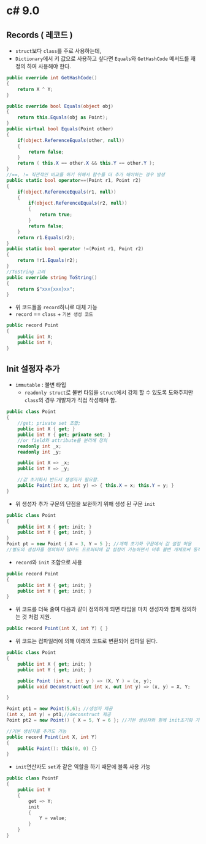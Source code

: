 # c# 9.0

## Records ( 레코드 ) 

- `struct`보다 `class`를 주로 사용하는데, 
- `Dictionary`에서 키 값으로 사용하고 싶다면 `Equals`와 `GetHashCode` 메서드를 재정의 하여 사용해야 한다. 

```csharp
public override int GetHashCode()
{
    return X ^ Y;
}

public override bool Equals(object obj)
{
    return this.Equals(obj as Point);
}
public virtual bool Equals(Point other)
{
    if(object.ReferenceEquals(other, null))
    {
        return false;
    }
    return ( this.X == other.X && this.Y == other.Y );
}
//==, != 직관적인 비교를 하기 위해서 함수를 더 추가 해야하는 경우 발생 
public static bool operator==(Point r1, Point r2)
{
    if(object.ReferenceEquals(r1, null))
    {
        if(object.ReferenceEquals(r2, null))
        {
            return true;
        }
        return false;
    }
    return r1.Equals(r2);
}
public static bool operator !=(Point r1, Point r2)
{
    return !r1.Equals(r2);
}
//ToString 고려 
public override string ToString()
{
    return $"xxx{xxx}xx";
}
```

- 위 코드들을 `record`하나로 대체 가능 
- `record` == `class` + `기본 생성 코드`

```csharp
public record Point
{
    public int X;
    public int Y;
}
```

## Init 설정자 추가 

- `immutable` : 불변 타입
    - `readonly struct`로 불변 타입을 `struct`에서 강제 할 수 있도록 도와주지만 `class`의 경우 개발자가 직접 작성해야 함. 

```csharp
public class Point 
{
    //get; private set 조합;
    public int X { get; }
    public int Y { get; private set; }
    //or field와 attribute를 분리해 정의 
    readonly int _x;
    readonly int _y;

    public int X => _x;
    public int Y => _y;

    //값 초기화시 반드시 생성자가 필요함. 
    public Point(int x, int y) => { this.X = x; this.Y = y; }
}
```

- 위 생성자 추가 구문의 단점을 보완하기 위해 생성 된 구문 `init`

```csharp
public class Point
{
    public int X { get; init; }
    public int Y { get; init; }
}
Point pt = new Point { X = 3, Y = 5 }; //개체 초기화 구문에서 값 설정 허용 
//별도의 생성자를 정의하지 않아도 프로퍼티에 값 설정이 가능하면서 이후 불변 개체로써 동작할 것을 컴파일러로 부터 보장 받게 됨. 
```

- `record`와 `init` 조합으로 사용

```csharp
public record Point
{
    public int X { get; init; }
    public int Y { get; init; }
}
```

- 위 코드를 더욱 줄여 다음과 같이 정의하게 되면 타입을 마치 생성자와 함께 정의하는 것 처럼 지원. 

```csharp
public record Point(int X, int Y) { }
```

- 위 코드는 컴파일러에 의해 아래의 코드로 변환되어 컴파일 된다. 

```csharp
public class Point
{
    public int X { get; init; }
    public int Y { get; init; }

    public Point (int x, int y ) => (X, Y ) = (x, y);
    public void Deconstruct(out int x, out int y) => (x, y) = X, Y;

}

Point pt1 = new Point(5,6); //생성자 제공 
(int x, int y) = pt1;//deconstruct 제공
Point pt2 = new Point() { X = 5, Y = 6 }; //기본 생성자와 함께 init초기화 가능 

//기본 생성자를 추가도 가능 
public record Point(int X, int Y)
{
    public Point(): this(0, 0) {}
}

```

- `init`연산자도 `set`과 같은 역할을 하기 때문에 블록 사용 가능

```csharp
public class PointF
{
    public int Y
    {
        get => Y;
        init
        {
            Y = value;
        }
    }
}
```